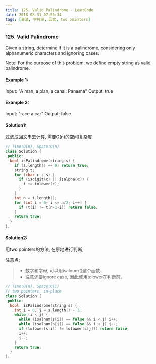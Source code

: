 ```yaml
---
title: 125. Valid Palindrome - LeetCode
date: 2018-08-31 07:56:34
tags: [算法, 字符串, 回文, two pointers]
---
```


### 125. Valid Palindrome

Given a string, determine if it is a palindrome, considering only alphanumeric characters and ignoring cases.

Note: For the purpose of this problem, we define empty string as valid palindrome.

#### Example 1:
Input: "A man, a plan, a canal: Panama"
Output: true

#### Example 2:
Input: "race a car"
Output: false

#### Solution1:

过滤成回文串去计算, 需要O(n)的空间复杂度
```cpp
// Time:O(n), Space:O(n)
class Solution {
 public:
  bool isPalindrome(string s) {
    if (s.length() == 0) return true;
    string t;
    for (char c : s) {
      if (isdigit(c) || isalpha(c)) {
        t += tolower(c);
      }
    }
    int n = t.length();
    for (int i = 0; i <= n/2; i++) {
      if (t[i] != t[n-1-i]) return false;
    }
    return true;
  }
};
```

#### Solution2:
用two pointers的方法, 在原地进行判断,

注意点:
> * 数字和字母, 可以用isalnum()这个函数..
> * 注意还要ignore case, 因此使用tolower在判断前。

```cpp
// Time:O(n), Space:O(1)
// two pointers, in-place
class Solution {
 public:
  bool  isPalindrome(string s) {
    int i = 0, j = s.length() - 1;
    while (i < j) {
      while (isalnum(s[i]) == false && i < j) i++;
      while (isalnum(s[j]) == false && i < j) j--;
      if (tolower(s[i]) != tolower(s[j])) return false;
      i++;
      j--;
    }
    return true;
  }
};
```
